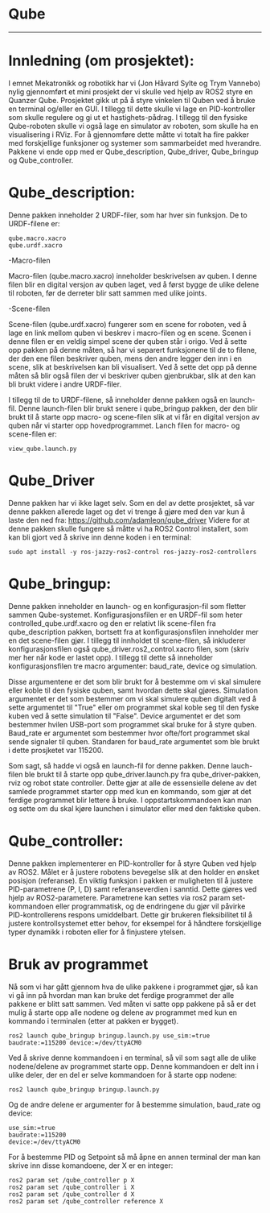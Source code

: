 # Qube
-----
# Innledning (om prosjektet):
I emnet Mekatronikk og robotikk har vi (Jon Håvard Sylte og Trym Vannebo) nylig gjennomført et mini prosjekt der vi skulle ved hjelp av ROS2 styre en Quanzer Qube. 
Prosjektet gikk ut på å styre vinkelen til Quben ved å bruke en terminal og/eller en GUI. I tillegg til dette skulle vi lage en PID-kontroller som skulle regulere og gi ut et hastighets-pådrag. I tillegg til den fysiske Qube-roboten skulle vi også lage en simulator av roboten, som skulle ha en visualisering i RViz. For å gjennomføre dette måtte vi totalt ha fire pakker med forskjellige funksjoner og systemer som sammarbeidet med hverandre. Pakkene vi ende opp med er Qube_description, Qube_driver, Qube_bringup og Qube_controller. 

# Qube_description:
Denne pakken inneholder 2 URDF-filer, som har hver sin funksjon. De to URDF-filene er: 

    qube.macro.xacro
    qube.urdf.xacro
-Macro-filen

Macro-filen (qube.macro.xacro) inneholder beskrivelsen av quben. I denne filen blir en digital versjon av quben laget, ved å først bygge de ulike delene til roboten, før de derreter blir satt sammen med ulike joints.

-Scene-filen

Scene-filen (qube.urdf.xacro) fungerer som en scene for roboten, ved å lage en link mellom quben vi beskrev i macro-filen og en scene. Scenen i denne filen er en veldig simpel scene der quben står i origo. Ved å sette opp pakken på denne måten, så har vi separert funksjonene til de to filene, der den ene filen beskriver quben, mens den andre legger den inn i en scene, slik at beskrivelsen kan bli visualisert. Ved å sette det opp på denne måten så blir også filen der vi beskriver quben gjenbrukbar, slik at den kan bli brukt videre i andre URDF-filer.

I tillegg til de to URDF-filene, så inneholder denne pakken også en launch-fil. Denne launch-filen blir brukt senere i qube_bringup pakken, der den blir brukt til å starte opp macro- og scene-filen slik at vi får en digital versjon av quben når vi starter opp hovedprogrammet. Lanch filen for macro- og scene-filen er:

    view_qube.launch.py

# Qube_Driver
Denne pakken har vi ikke laget selv. Som en del av dette prosjektet, så var denne pakken allerede laget og det vi trenge å gjøre med den var kun å laste den ned fra: https://github.com/adamleon/qube_driver
Videre for at denne pakken skulle fungere så måtte vi ha ROS2 Control installert, som kan bli gjort ved å skrive inn denne koden i en terminal:
    
    sudo apt install -y ros-jazzy-ros2-control ros-jazzy-ros2-controllers


# Qube_bringup:
Denne pakken inneholder en launch- og en konfigurasjon-fil som fletter sammen Qube-systemet. Konfigurasjonsfilen er en URDF-fil som heter controlled_qube.urdf.xacro og den er relativt lik scene-filen fra qube_description pakken, bortsett fra at konfigurasjonsfilen inneholder mer en det scene-filen gjør. I tillegg til innholdet til scene-filen, så inkluderer konfigurasjonsfilen også qube_driver.ros2_control.xacro filen, som (skriv mer her når kode er lastet opp). 
I tillegg til dette så inneholder konfigurasjonsfilen tre macro argumenter: baud_rate, device og simulation. 

Disse argumentene er det som blir brukt for å bestemme om vi skal simulere eller koble til den fysiske quben, samt hvordan dette skal gjøres. Simulation argumentet er det som bestemmer om vi skal simulere quben digitalt ved å sette argumentet til "True" eller om programmet skal koble seg til den fyske kuben ved å sette simulation til "False". Device argumentet er det som bestemmer hvilen USB-port som programmet skal bruke for å styre quben. Baud_rate er argumentet som bestemmer hvor ofte/fort programmet skal sende signaler til quben. Standaren for baud_rate argumentet som ble brukt i dette prosjketet var 115200.

Som sagt, så hadde vi også en launch-fil for denne pakken. Denne lauch-filen ble brukt til å starte opp qube_driver.launch.py fra qube_driver-pakken, rviz og robot state controller. Dette gjør at alle de essensielle delene av det samlede programmet starter opp med kun en kommando, som gjør at det ferdige programmet blir lettere å bruke. I oppstartskommandoen kan man og sette om du skal kjøre launchen i simulator eller med den faktiske quben.

# Qube_controller:
Denne pakken implementerer en PID-kontroller for å styre Quben ved hjelp av ROS2. Målet er å justere robotens bevegelse slik at den holder en ønsket posisjon (referanse). En viktig funksjon i pakken er muligheten til å justere PID-parametrene (P, I, D) samt referanseverdien i sanntid. Dette gjøres ved hjelp av ROS2-parametere. Parametrene kan settes via ros2 param set-kommandoen eller programmatisk, og de endringene du gjør vil påvirke PID-kontrollerens respons umiddelbart. Dette gir brukeren fleksibilitet til å justere kontrollsystemet etter behov, for eksempel for å håndtere forskjellige typer dynamikk i roboten eller for å finjustere ytelsen.

# Bruk av programmet
Nå som vi har gått gjennom hva de ulike pakkene i programmet gjør, så kan vi gå inn på hvordan man kan bruke det ferdige programmet der alle pakkene er blitt satt sammen. Ved måten vi satte opp pakkene på så er det mulig å starte opp alle nodene og delene av programmet med kun en kommando i terminalen (etter at pakken er bygget). 
    
    ros2 launch qube_bringup bringup.launch.py use_sim:=true baudrate:=115200 device:=/dev/ttyACM0
Ved å skrive denne kommandoen i en terminal, så vil som sagt alle de ulike nodene/delene av programmet starte opp. Denne kommandoen er delt inn i ulike deler, der en del er selve kommandoen for å starte opp nodene:

    ros2 launch qube_bringup bringup.launch.py 
Og de andre delene er argumenter for å bestemme simulation, baud_rate og device:

    use_sim:=true
    baudrate:=115200
    device:=/dev/ttyACM0
   
For å bestemme PID og Setpoint så må åpne en annen terminal der man kan skrive inn disse komandoene, der X er en integer:

    ros2 param set /qube_controller p X
    ros2 param set /qube_controller i X
    ros2 param set /qube_controller d X
    ros2 param set /qube_controller reference X



